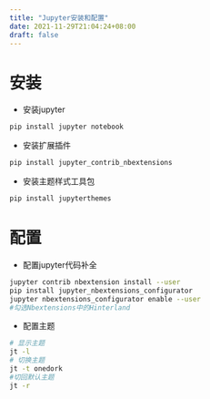 ```yaml
---
title: "Jupyter安装和配置"
date: 2021-11-29T21:04:24+08:00
draft: false
---
```


# 安装

+ 安装jupyter

```bash
pip install jupyter notebook
```



+ 安装扩展插件

```bash
pip install jupyter_contrib_nbextensions
```



+ 安装主题样式工具包

```bash
pip install jupyterthemes
```

# 配置

+ 配置jupyter代码补全

```bash
jupyter contrib nbextension install --user
pip install jupyter_nbextensions_configurator
jupyter nbextensions_configurator enable --user
#勾选Nbextensions中的Hinterland
```



+ 配置主题

```bash
# 显示主题
jt -l 
# 切换主题
jt -t onedork
#切回默认主题
jt -r
```

